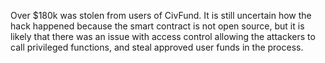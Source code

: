 Over $180k was stolen from users of CivFund. It is still uncertain how the hack happened because the smart contract is not open source, but it is likely that there was an issue with access control allowing the attackers to call privileged functions, and steal approved user funds in the process.
